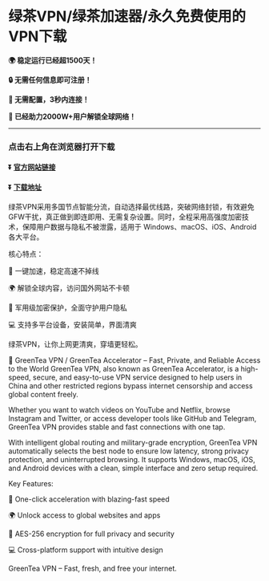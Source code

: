 # 绿茶VPN/绿茶加速器/永久免费使用的VPN下载

**:earth_africa: 稳定运行已经超1500天！**

**:lock: 无需任何信息即可注册！**

**:rocket: 无需配置，3秒内连接！**

**:man: 已经助力2000W+用户解锁全球网络！**

---
### 点击右上角在浏览器打开下载
#### :arrow_double_down: [官方网站链接](http://xddx.cc)
#### :arrow_double_down: [下载地址](https://kuaiyavpn.github.io/download)

绿茶VPN采用多国节点智能分流，自动选择最优线路，突破网络封锁，有效避免GFW干扰，真正做到即连即用、无需复杂设置。同时，全程采用高强度加密技术，保障用户数据与隐私不被泄露，适用于 Windows、macOS、iOS、Android 各大平台。

核心特点：

🚀 一键加速，稳定高速不掉线

🌍 解锁全球内容，访问国外网站不卡顿

🔐 军用级加密保护，全面守护用户隐私

💻 支持多平台设备，安装简单，界面清爽

绿茶VPN，让你上网更清爽，穿墙更轻松。


🍵 GreenTea VPN / GreenTea Accelerator – Fast, Private, and Reliable Access to the World
GreenTea VPN, also known as GreenTea Accelerator, is a high-speed, secure, and easy-to-use VPN service designed to help users in China and other restricted regions bypass internet censorship and access global content freely.

Whether you want to watch videos on YouTube and Netflix, browse Instagram and Twitter, or access developer tools like GitHub and Telegram, GreenTea VPN provides stable and fast connections with one tap.

With intelligent global routing and military-grade encryption, GreenTea VPN automatically selects the best node to ensure low latency, strong privacy protection, and uninterrupted browsing. It supports Windows, macOS, iOS, and Android devices with a clean, simple interface and zero setup required.

Key Features:

🚀 One-click acceleration with blazing-fast speed

🌍 Unlock access to global websites and apps

🔐 AES-256 encryption for full privacy and security

💻 Cross-platform support with intuitive design

GreenTea VPN – Fast, fresh, and free your internet.
